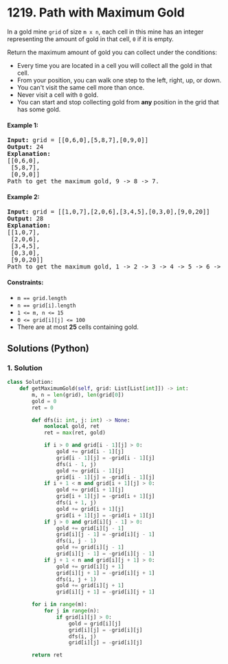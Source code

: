 # 1219. Path with Maximum Gold
In a gold mine `grid` of size `m x n`, each cell in this mine has an integer representing the amount of gold in that cell, `0` if it is empty.

Return the maximum amount of gold you can collect under the conditions:
* Every time you are located in a cell you will collect all the gold in that cell.
* From your position, you can walk one step to the left, right, up, or down.
* You can't visit the same cell more than once.
* Never visit a cell with `0` gold.
* You can start and stop collecting gold from **any** position in the grid that has some gold.

#### Example 1:
<pre>
<strong>Input:</strong> grid = [[0,6,0],[5,8,7],[0,9,0]]
<strong>Output:</strong> 24
<strong>Explanation:</strong>
[[0,6,0],
 [5,8,7],
 [0,9,0]]
Path to get the maximum gold, 9 -> 8 -> 7.
</pre>

#### Example 2:
<pre>
<strong>Input:</strong> grid = [[1,0,7],[2,0,6],[3,4,5],[0,3,0],[9,0,20]]
<strong>Output:</strong> 28
<strong>Explanation:</strong>
[[1,0,7],
 [2,0,6],
 [3,4,5],
 [0,3,0],
 [9,0,20]]
Path to get the maximum gold, 1 -> 2 -> 3 -> 4 -> 5 -> 6 -> 7.
</pre>

#### Constraints:
* `m == grid.length`
* `n == grid[i].length`
* `1 <= m, n <= 15`
* `0 <= grid[i][j] <= 100`
* There are at most **25** cells containing gold.

## Solutions (Python)

### 1. Solution
```Python
class Solution:
    def getMaximumGold(self, grid: List[List[int]]) -> int:
        m, n = len(grid), len(grid[0])
        gold = 0
        ret = 0

        def dfs(i: int, j: int) -> None:
            nonlocal gold, ret
            ret = max(ret, gold)

            if i > 0 and grid[i - 1][j] > 0:
                gold += grid[i - 1][j]
                grid[i - 1][j] = -grid[i - 1][j]
                dfs(i - 1, j)
                gold += grid[i - 1][j]
                grid[i - 1][j] = -grid[i - 1][j]
            if i + 1 < m and grid[i + 1][j] > 0:
                gold += grid[i + 1][j]
                grid[i + 1][j] = -grid[i + 1][j]
                dfs(i + 1, j)
                gold += grid[i + 1][j]
                grid[i + 1][j] = -grid[i + 1][j]
            if j > 0 and grid[i][j - 1] > 0:
                gold += grid[i][j - 1]
                grid[i][j - 1] = -grid[i][j - 1]
                dfs(i, j - 1)
                gold += grid[i][j - 1]
                grid[i][j - 1] = -grid[i][j - 1]
            if j + 1 < n and grid[i][j + 1] > 0:
                gold += grid[i][j + 1]
                grid[i][j + 1] = -grid[i][j + 1]
                dfs(i, j + 1)
                gold += grid[i][j + 1]
                grid[i][j + 1] = -grid[i][j + 1]

        for i in range(m):
            for j in range(n):
                if grid[i][j] > 0:
                    gold = grid[i][j]
                    grid[i][j] = -grid[i][j]
                    dfs(i, j)
                    grid[i][j] = -grid[i][j]

        return ret
```
